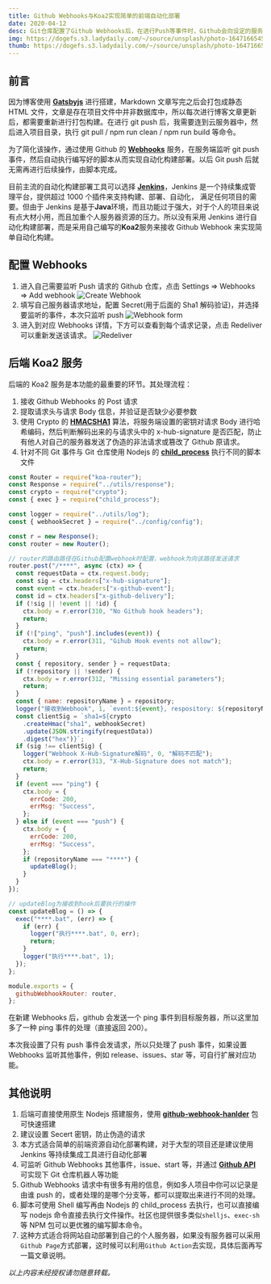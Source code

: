 ```yaml
---
title: Github Webhooks与Koa2实现简单的前端自动化部署
date: 2020-04-12
desc: Git仓库配置了Github Webhooks后，在进行Push等事件时，Github会向设定的服务器发送请求，通过监听该请求，然后执行相关脚本文件从而实现简单的自动化构建与部署（服务端使用Koa2接收请求与处理脚本）
img: https://dogefs.s3.ladydaily.com/~/source/unsplash/photo-1647166545674-ce28ce93bdca?w=1280
thumb: https://dogefs.s3.ladydaily.com/~/source/unsplash/photo-1647166545674-ce28ce93bdca?w=240
---
```


## 前言

因为博客使用 **<a href="https://www.gatsbyjs.org/" target="_blank">Gatsbyjs</a>** 进行搭建，Markdown 文章写完之后会打包成静态 HTML 文件，文章是存在项目文件中并非数据库中，所以每次进行博客文章更新后，都需要重新进行打包构建。在进行 git push 后，我需要连到云服务器中，然后进入项目目录，执行 git pull / npm run clean / npm run build 等命令。

为了简化该操作，通过使用 Github 的 **<a href="https://developer.github.com/webhooks/" target="_blank">Webhooks</a>** 服务，在服务端监听 git push 事件，然后自动执行编写好的脚本从而实现自动化构建部署。以后 Git push 后就无需再进行后续操作，由脚本完成。

目前主流的自动化构建部署工具可以选择 **<a href="https://jenkins.io/zh/" target="_blank">Jenkins</a>**，Jenkins 是一个持续集成管理平台，提供超过 1000 个插件来支持构建、部署、自动化， 满足任何项目的需要。但由于 Jenkins 是基于**Java**环境，而且功能过于强大，对于个人的项目来说有点大材小用，而且加重个人服务器资源的压力。所以没有采用 Jenkins 进行自动化构建部署，而是采用自己编写的**Koa2**服务来接收 Github Webhook 来实现简单自动化构建。

## 配置 Webhooks

1. 进入自己需要监听 Push 请求的 Github 仓库，点击 Settings => Webhooks => Add webhook
   ![Create Webhook](https://s2.loli.net/2021/12/04/7mvAXfC5hNRlFZM.png)
2. 填写自己服务器请求地址，配置 Secret(用于后面的 Sha1 解码验证)，并选择要监听的事件，本次只监听 push
   ![Webhook form](https://s2.loli.net/2021/12/04/gPluNLOBHdbcwsK.png)
3. 进入到对应 Webhooks 详情，下方可以查看到每个请求记录，点击 Redeliver 可以重新发送该请求。
   ![Redeliver](https://s2.loli.net/2021/12/04/KjZe4gN8RDJt7l9.png)

## 后端 Koa2 服务

后端的 Koa2 服务是本功能的最重要的环节。其处理流程：

1. 接收 Github Webhooks 的 Post 请求
2. 提取请求头与请求 Body 信息，并验证是否缺少必要参数
3. 使用 Crypto 的 **<a href="http://nodejs.cn/api/crypto.html#crypto_crypto_createhmac_algorithm_key_options" target="_blank">HMACSHA1</a>** 算法，将服务端设置的密钥对请求 Body 进行哈希编码，然后判断解码出来的与请求头中的 x-hub-signature 是否匹配，防止有他人对自己的服务器发送了伪造的非法请求或篡改了 Github 原请求。
4. 针对不同 Git 事件与 Git 仓库使用 Nodejs 的 **<a href="http://nodejs.cn/api/child_process.html" target="_blank">child_process</a>** 执行不同的脚本文件

```js
const Router = require("koa-router");
const Response = require("../utils/response");
const crypto = require("crypto");
const { exec } = require("child_process");

const logger = require("../utils/log");
const { webhookSecret } = require("../config/config");

const r = new Response();
const router = new Router();

// router的路由路径在Github配置webhook时配置，webhook为向该路径发送请求
router.post("/****", async (ctx) => {
  const requestData = ctx.request.body;
  const sig = ctx.headers["x-hub-signature"];
  const event = ctx.headers["x-github-event"];
  const id = ctx.headers["x-github-delivery"];
  if (!sig || !event || !id) {
    ctx.body = r.error(310, "No Github hook headers");
    return;
  }
  if (!["ping", "push"].includes(event)) {
    ctx.body = r.error(311, "Gihub Hook events not allow");
    return;
  }
  const { repository, sender } = requestData;
  if (!repository || !sender) {
    ctx.body = r.error(312, "Missing essential parameters");
    return;
  }
  const { name: repositoryName } = repository;
  logger("接收到Webhook", 1, `event:${event}, respository: ${repositoryName}`);
  const clientSig = `sha1=${crypto
    .createHmac("sha1", webhookSecret)
    .update(JSON.stringify(requestData))
    .digest("hex")}`;
  if (sig !== clientSig) {
    logger("Webhook X-Hub-Signature解码", 0, "解码不匹配");
    ctx.body = r.error(313, "X-Hub-Signature does not match");
    return;
  }
  if (event === "ping") {
    ctx.body = {
      errCode: 200,
      errMsg: "Success",
    };
  } else if (event === "push") {
    ctx.body = {
      errCode: 200,
      errMsg: "Success",
    };
    if (repositoryName === "****") {
      updateBlog();
    }
  }
});

// updateBlog为接收到hook后要执行的操作
const updateBlog = () => {
  exec("****.bat", (err) => {
    if (err) {
      logger("执行****.bat", 0, err);
      return;
    }
    logger("执行****.bat", 1);
  });
};

module.exports = {
  githubWebhookRouter: router,
};
```

在新建 Webhooks 后，github 会发送一个 ping 事件到目标服务器，所以这里加多了一种 ping 事件的处理（直接返回 200）。

本次我设置了只有 push 事件会发请求，所以只处理了 push 事件，如果设置 Webhooks 监听其他事件，例如 release、issues、star 等，可自行扩展对应功能。

## 其他说明

1. 后端可直接使用原生 Nodejs 搭建服务，使用 **<a href="https://github.com/rvagg/github-webhook-handler#readme" target="_blank">github-webhook-hanlder</a>** 包可快速搭建
2. 建议设置 Secert 密钥，防止伪造的请求
3. 本方式适合简单的前端资源自动化部署构建，对于大型的项目还是建议使用 Jenkins 等持续集成工具进行自动化部署
4. 可监听 Github Webhooks 其他事件，issue、start 等，并通过 **<a href="https://developer.github.com/v3/" target="_blank">Github API</a>** 可实现下 Git 仓库机器人等功能
5. Github Webhooks 请求中有很多有用的信息，例如多人项目中你可以记录是由谁 push 的，或者处理的是哪个分支等，都可以提取出来进行不同的处理。
6. 脚本可使用 Shell 编写再由 Nodejs 的 child_process 去执行，也可以直接编写 nodejs 命令直接去执行文件操作。社区也提供很多类似`shelljs`、`exec-sh`等 NPM 包可以更优雅的编写脚本命令。
7. 这种方式适合将网站自动部署到自己的个人服务器，如果没有服务器可以采用`Github Page`方式部署，这时候可以利用`Github Action`去实现，具体后面再写一篇文章说明。

_以上内容未经授权请勿随意转载。_
